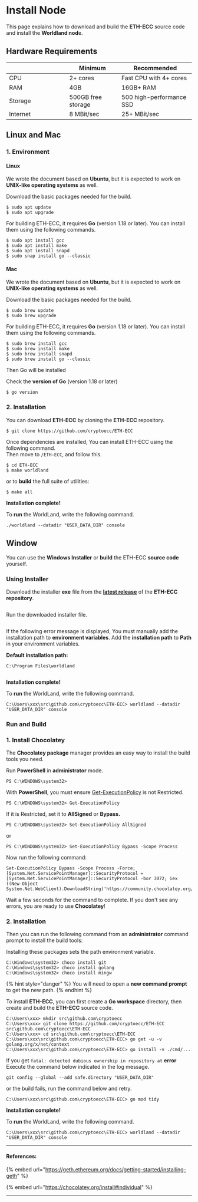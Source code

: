 # Install Node

This page explains how to download and build the **ETH-ECC** source code and install the **Worldland nod**e.

## Hardware Requirements

<table><thead><tr><th width="147.33333333333331"></th><th>Minimum</th><th>Recommended</th></tr></thead><tbody><tr><td>CPU</td><td>2+ cores</td><td>Fast CPU with 4+ cores</td></tr><tr><td>RAM</td><td>4GB</td><td>16GB+ RAM</td></tr><tr><td>Storage </td><td>500GB free storage</td><td>500 high-performance SSD </td></tr><tr><td>Internet</td><td>8 MBit/sec</td><td>25+ MBit/sec</td></tr></tbody></table>



## Linux and Mac

### 1. Environment

#### **Linux**

We wrote the document based on **Ubuntu**, but it is expected to work on **UNIX-like operating systems** as well.

Download the basic packages needed for the build.

```
$ sudo apt update
$ sudo apt upgrade
```

For building ETH-ECC, it requires **Go** (version 1.18 or later). You can install them using the following commands.

```
$ sudo apt install gcc
$ sudo apt install make
$ sudo apt install snapd
$ sudo snap install go --classic
```



#### **Mac**

We wrote the document based on **Ubuntu**, but it is expected to work on **UNIX-like operating systems** as well.

Download the basic packages needed for the build.

```
$ sudo brew update
$ sudo brew upgrade
```

For building ETH-ECC, it requires **Go** (version 1.18 or later). You can install them using the following commands.

```
$ sudo brew install gcc
$ sudo brew install make
$ sudo brew install snapd
$ sudo brew install go --classic
```



Then Go will be installed

Check the **version of Go** (version 1.18 or later)

```
$ go version
```



### 2. Installation

You can download **ETH-ECC** by cloning the **ETH-ECC** repository.

```
$ git clone https://github.com/cryptoecc/ETH-ECC
```

Once dependencies are installed, You can install ETH-ECC using the following command.\
Then move to `/ETH-ECC`, and follow this.

```
$ cd ETH-ECC
$ make worldland
```

or to **build** the full suite of utilities:

```
$ make all
```

**Installation complete!**

To **run** the WorldLand, write the following command.

```
./worldland --datadir "USER_DATA_DIR" console
```



## Window

You can use the **Windows Installer** or **build** the ETH-ECC **source code** yourself.

### Using Installer

Download the installer **exe** file from the [**latest release**](https://github.com/cryptoecc/ETH-ECC/releases) of the **ETH-ECC repository**.

<figure><img src="../../.gitbook/assets/image (15).png" alt=""><figcaption></figcaption></figure>

Run the downloaded installer file.

<figure><img src="../../.gitbook/assets/image (16).png" alt=""><figcaption></figcaption></figure>

If the following error message is displayed, You must manually add the installation path to **environment variables**. Add the **installation path** to **Path** in your environment variables.&#x20;

**Default installation path:**

```
C:\Program Files\worldland
```

<figure><img src="../../.gitbook/assets/image.png" alt=""><figcaption></figcaption></figure>



**Installation complete!**

To **run** the WorldLand, write the following command.

```
C:\Users\xxx\src\github.com\cryptoecc\ETH-ECC> worldland --datadir "USER_DATA_DIR" console
```





### Run and Build

### 1. Install Chocolatey

The **Chocolatey package** manager provides an easy way to install the build tools you need.

Run **PowerShell** in **administrator** mode.

```
PS C:\WINDOWS\system32>
```

With **PowerShell**, you must ensure [Get-ExecutionPolicy](https://go.microsoft.com/fwlink/?LinkID=135170) is not Restricted.&#x20;

```
PS C:\WINDOWS\system32> Get-ExecutionPolicy
```

If it is Restricted, set it to **AllSigned** or **Bypass.**

```
PS C:\WINDOWS\system32> Set-ExecutionPolicy AllSigned
```

or

```
PS C:\WINDOWS\system32> Set-ExecutionPolicy Bypass -Scope Process
```

Now run the following command:

```
Set-ExecutionPolicy Bypass -Scope Process -Force; [System.Net.ServicePointManager]::SecurityProtocol = [System.Net.ServicePointManager]::SecurityProtocol -bor 3072; iex ((New-Object System.Net.WebClient).DownloadString('https://community.chocolatey.org/install.ps1'))
```

Wait a few seconds for the command to complete. If you don't see any errors, you are ready to use **Chocolatey**!&#x20;



### **2.** Installation

Then you can run the following command from an **administrator** command prompt to install the build tools:

Installing these packages sets the path environment variable.&#x20;

```
C:\Windows\system32> choco install git
C:\Windows\system32> choco install golang
C:\Windows\system32> choco install mingw
```



{% hint style="danger" %}
You will need to open a **new command prompt** to get the new path.
{% endhint %}

To install **ETH-ECC**, you can first create a **Go workspace** directory, then create and build the **ETH-ECC** source code.

```
C:\Users\xxx> mkdir src\github.com\cryptoecc
C:\Users\xxx> git clone https://github.com/cryptoecc/ETH-ECC src\github.com\cryptoecc\ETH-ECC
C:\Users\xxx> cd src\github.com\cryptoecc\ETH-ECC 
C:\Users\xxx\src\github.com\cryptoecc\ETH-ECC> go get -u -v golang.org/x/net/context
C:\Users\xxx\src\github.com\cryptoecc\ETH-ECC> go install -v ./cmd/...
```



If you get `fatal: detected dubious ownership in repository at` **error** Execute the command below indicated in the log message.

```
git config --global --add safe.directory "USER_DATA_DIR"
```

or the build fails, run the command below and retry.

```
C:\Users\xxx\src\github.com\cryptoecc\ETH-ECC> go mod tidy
```

**Installation complete!**

To **run** the WorldLand, write the following command.

```
C:\Users\xxx\src\github.com\cryptoecc\ETH-ECC> worldland --datadir "USER_DATA_DIR" console
```





***

#### References:

{% embed url="https://geth.ethereum.org/docs/getting-started/installing-geth" %}

{% embed url="https://chocolatey.org/install#individual" %}



***
